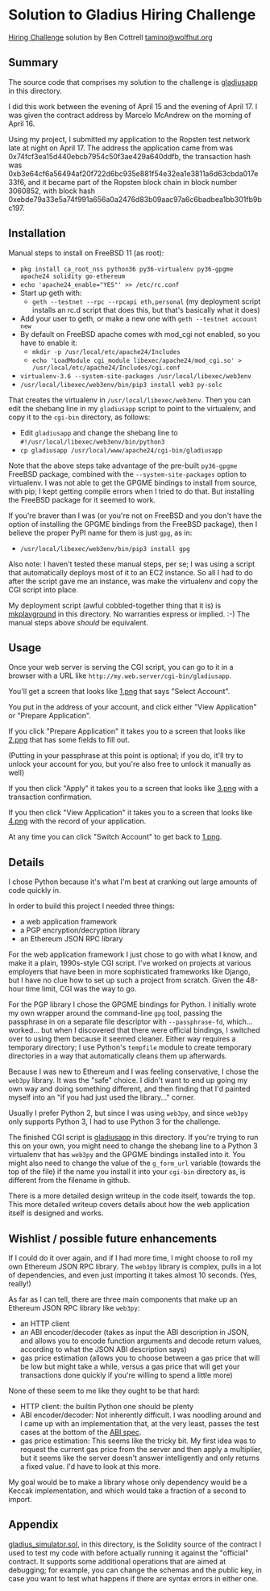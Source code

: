 # Solution to Gladius Hiring Challenge

[Hiring Challenge](https://github.com/gladiusio/gladius-hiring-challenge/)
solution by Ben Cottrell <tamino@wolfhut.org>

## Summary

The source code that comprises my solution to the challenge is
[gladiusapp](gladiusapp) in this directory.

I did this work between the evening of April 15 and the evening of
April 17. I was given the contract address by Marcelo McAndrew on
the morning of April 16.

Using my project, I submitted my application to the Ropsten test network
late at night on April 17. The address the application came from was
0x74fcf3ea15d440ebcb7954c50f3ae429a640ddfb, the transaction hash was
0xb3e64cf6a56494af20f722d6bc935e881f54e32ea1e3811a6d63cbda017e33f6,
and it became part of the Ropsten block chain in block number 3060852,
with block hash
0xebde79a33e5a74f991a656a0a2476d83b09aac97a6c6badbea1bb301fb9bc197.

## Installation

Manual steps to install on FreeBSD 11 (as root):

- `pkg install ca_root_nss python36 py36-virtualenv py36-gpgme apache24 solidity go-ethereum`
- `echo 'apache24_enable="YES"' >> /etc/rc.conf`
- Start up geth with:
  - `geth --testnet --rpc --rpcapi eth,personal`
  (my deployment script installs an rc.d script that does this, but that's
  basically what it does)
- Add your user to geth, or make a new one with `geth --testnet account new`
- By default on FreeBSD apache comes with mod_cgi not enabled, so you have
  to enable it:
  - `mkdir -p /usr/local/etc/apache24/Includes`
  - `echo 'LoadModule cgi_module libexec/apache24/mod_cgi.so' > /usr/local/etc/apache24/Includes/cgi.conf`
- `virtualenv-3.6 --system-site-packages /usr/local/libexec/web3env`
- `/usr/local/libexec/web3env/bin/pip3 install web3 py-solc`

That creates the virtualenv in `/usr/local/libexec/web3env`. Then you can
edit the shebang line in my `gladiusapp` script to point to the virtualenv,
and copy it to the `cgi-bin` directory, as follows:

- Edit `gladiusapp` and change the shebang line to `#!/usr/local/libexec/web3env/bin/python3`
- `cp gladiusapp /usr/local/www/apache24/cgi-bin/gladiusapp`

Note that the above steps take advantage of the pre-built `py36-gpgme`
FreeBSD package, combined with the `--system-site-packages` option to
virtualenv. I was not able to get the GPGME bindings to install from
source, with pip; I kept getting compile errors when I tried to do
that. But installing the FreeBSD package for it seemed to work.

If you're braver than I was (or you're not on FreeBSD and you don't
have the option of installing the GPGME bindings from the FreeBSD
package), then I believe the proper PyPI name for them is just `gpg`, as
in:
- `/usr/local/libexec/web3env/bin/pip3 install gpg`

Also note: I haven't tested these manual steps, per se; I was using
a script that automatically deploys most of it to an EC2 instance.
So all I had to do after the script gave me an instance, was make the
virtualenv and copy the CGI script into place.

My deployment script (awful cobbled-together thing that it is) is
[mkplayground](mkplayground) in this directory. No warranties express
or implied. :-) The manual steps above *should* be equivalent.

## Usage

Once your web server is serving the CGI script, you can go to it in a
browser with a URL like `http://my.web.server/cgi-bin/gladiusapp`.

You'll get a screen that looks like [1.png](screenshots/1.png) that
says "Select Account".

You put in the address of your account, and click either "View Application"
or "Prepare Application".

If you click "Prepare Application" it takes you to a screen that looks
like [2.png](screenshots/2.png) that has some fields to fill out.

(Putting in your passphrase at this point is optional; if you do, it'll
try to unlock your account for you, but you're also free to unlock it
manually as well)

If you then click "Apply" it takes you to a screen that looks
like [3.png](screenshots/3.png) with a transaction confirmation.

If you then click "View Application" it takes you to a screen that looks
like [4.png](screenshots/4.png) with the record of your application.

At any time you can click "Switch Account" to get back to
[1.png](screenshots/1.png).

## Details

I chose Python because it's what I'm best at cranking out large amounts
of code quickly in.

In order to build this project I needed three things:

- a web application framework
- a PGP encryption/decryption library
- an Ethereum JSON RPC library

For the web application framework I just chose to go with what I
know, and make it a plain, 1990s-style CGI script. I've worked on
projects at various employers that have been in more sophisticated
frameworks like Django, but I have no clue how to set up such a
project from scratch. Given the 48-hour time limit, CGI was the way
to go.

For the PGP library I chose the GPGME bindings for Python. I initially
wrote my own wrapper around the command-line `gpg` tool, passing the
passphrase in on a separate file descriptor with `--passphrase-fd`,
which... worked... but when I discovered that there were official
bindings, I switched over to using them because it seemed cleaner.
Either way requires a temporary directory; I use Python's `tempfile`
module to create temporary directories in a way that automatically
cleans them up afterwards.

Because I was new to Ethereum and I was feeling conservative, I chose
the `web3py` library. It was the "safe" choice. I didn't want to end up
going my own way and doing something different, and then finding that
I'd painted myself into an "if you had just used the library..." corner.

Usually I prefer Python 2, but since I was using `web3py`, and since
`web3py` only supports Python 3, I had to use Python 3 for the challenge.

The finished CGI script is [gladiusapp](gladiusapp) in this directory.
If you're trying to run this on your own, you might need to change the
shebang line to a Python 3 virtualenv that has `web3py` and the GPGME
bindings installed into it. You might also need to change the value of
the `g_form_url` variable (towards the top of the file) if the name you
install it into your `cgi-bin` directory as, is different from the
filename in github.

There is a more detailed design writeup in the code itself, towards
the top. This more detailed writeup covers details about how the
web application itself is designed and works.

## Wishlist / possible future enhancements

If I could do it over again, and if I had more time, I might choose to
roll my own Ethereum JSON RPC library. The `web3py` library is complex,
pulls in a lot of dependencies, and even just importing it takes almost
10 seconds. (Yes, really!)

As far as I can tell, there are three main components that make up an
Ethereum JSON RPC library like `web3py`:

- an HTTP client
- an ABI encoder/decoder (takes as input the ABI description in JSON, and
  allows you to encode function arguments and decode return values,
  according to what the JSON ABI description says)
- gas price estimation (allows you to choose between a gas price that
  will be low but might take a while, versus a gas price that will get
  your transactions done quickly if you're willing to spend a little more)

None of these seem to me like they ought to be that hard:

- HTTP client: the builtin Python one should be plenty
- ABI encoder/decoder: Not inherently difficult. I was noodling around
  and I came up with an implementation that, at the very least, passes
  the test cases at the bottom of the
  [ABI spec](http://solidity.readthedocs.io/en/v0.4.21/abi-spec.html).
- gas price estimation: This seems like the tricky bit. My first idea
  was to request the current gas price from the server and then apply
  a multiplier, but it seems like the server doesn't answer intelligently
  and only returns a fixed value. I'd have to look at this more.

My goal would be to make a library whose only dependency would be a Keccak
implementation, and which would take a fraction of a second to import.

## Appendix

[gladius_simulator.sol](gladius_simulator.sol), in this directory, is
the Solidity source of the contract I used to test my code with before
actually running it against the "official" contract. It supports some
additional operations that are aimed at debugging; for example, you can
change the schemas and the public key, in case you want to test what
happens if there are syntax errors in either one.
